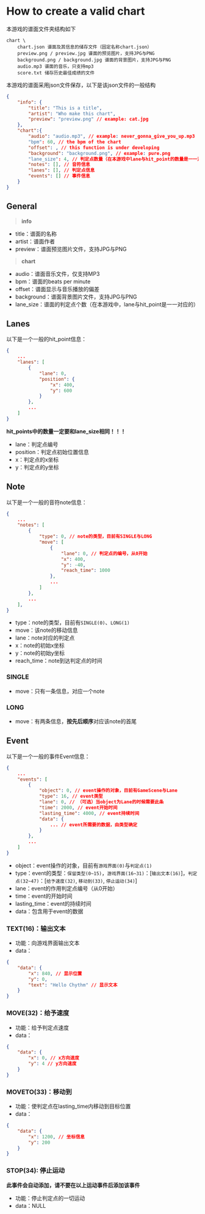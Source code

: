 # How to create a valid chart

本游戏的谱面文件夹结构如下

```
chart \
    chart.json 谱面及其信息的储存文件（固定名称chart.json）
    preview.png / preview.jpg 谱面的预览图片，支持JPG与PNG
    background.png / background.jpg 谱面的背景图片，支持JPG与PNG
    audio.mp3 谱面的音乐，只支持mp3
    score.txt 储存历史最佳成绩的文件
```

本游戏的谱面采用json文件保存，以下是该json文件的一般结构

```json
{
    "info": {
        "title": "This is a title",
        "artist": "Who make this chart",
        "preview": "preview.png" // example: cat.jpg
    },
    "chart":{
        "audio": "audio.mp3", // example: never_gonna_give_you_up.mp3
        "bpm": 60, // the bpm of the chart
        "offset": , // this function is under developing
        "background": "background.png", // example: pure.png
        "lane_size": 4, // 判定点数量（在本游戏中lane与hit_point的数量是一一对应的）
        "notes": [], // 音符信息
        "lanes": [], // 判定点信息
        "events": [] // 事件信息
    }
}
```

## General

> **info**

- title：谱面的名称
- artist：谱面作者
- preview：谱面预览图片文件，支持JPG与PNG

> **chart**

- audio：谱面音乐文件，仅支持MP3
- bpm：谱面的beats per minute
- offset：谱面显示与音乐播放的偏差
- background：谱面背景图片文件，支持JPG与PNG
- lane_size：谱面的判定点个数（在本游戏中，lane与hit_point是一一对应的）

## Lanes

以下是一个一般的hit_point信息：

```json
{
    ...
    "lanes": [
        {
            "lane": 0,
            "position": {
                "x": 400,
                "y": 600
            }
        },
        ...
    ]
}
```

**hit_points中的数量一定要和lane_size相同！！！**

- lane：判定点编号
- position：判定点初始位置信息
- x：判定点的x坐标
- y：判定点的y坐标

## Note

以下是一个一般的音符note信息：

```json
{
    ...
    "notes": [
        {
            "type": 0, // note的类型，目前有SINGLE与LONG
            "move": [
                {
                    "lane": 0, // 判定点的编号，从0开始
                    "x": 400,
                    "y": -40,
                    "reach_time": 1000
                },
                ...
            ]
        },
        ...
    ],
}
```

- type：note的类型，目前有`SINGLE(0)`、`LONG(1)`
- move：该note的移动信息
- lane：note对应的判定点
- x：note的初始x坐标
- y：note的初始y坐标
- reach_time：note到达判定点的时间

### SINGLE

- move：只有一条信息，对应一个note

### LONG

- move：有两条信息，**按先后顺序**对应该note的首尾

## Event

以下是一个一般的事件Event信息：

```json
{
    ...
    "events": [
        {
            "object": 0, // event操作的对象，目前有GameScene与Lane
            "type": 16, // event类型
            "lane": 0, // （可选）当object为Lane的时候需要此条
            "time": 2000, // event开始时间
            "lasting_time": 4000, // event持续时间
            "data": {
                ... // event所需要的数据，由类型确定
            }
        },
        ...
    ]
}
```

- object：event操作的对象，目前有`游戏界面(0)`与`判定点(1)`
- type：event的类型：`保留类型(0~15)`，`游戏界面(16~31)`：[`输出文本(16)`]，`判定点(32~47)`：[`给予速度(32)`, `移动到(33)`, `停止运动(34)`]
- lane：event的作用判定点编号（从0开始）
- time：event的开始时间
- lasting_time：event的持续时间
- data：包含用于event的数据

### TEXT(16)：输出文本

- 功能：向游戏界面输出文本
- data：

```json
{
    "data": {
        "x": 840, // 显示位置
        "y": 0,
        "text": "Hello Chythm" // 显示文本
    }
}
```

### MOVE(32)：给予速度

- 功能：给予判定点速度
- data：

```json
{
    "data": {
        "x": 0, // x方向速度
        "y": 4 // y方向速度
    }
}
```

### MOVETO(33)：移动到

- 功能：使判定点在lasting_time内移动到目标位置
- data：

```json
{
    "data": {
        "x": 1200, // 坐标信息
        "y": 200
    }
}
```

### STOP(34): 停止运动

**此事件会自动添加，请不要在以上运动事件后添加该事件**

- 功能：停止判定点的一切运动
- data：NULL
